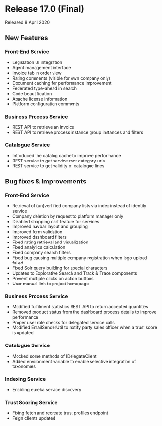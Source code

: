 # Release 17.0 (Final)

Released 8 April 2020

## New Features

### Front-End Service

- Legislation UI integration
- Agent management interface
- Invoice tab in order view
- Rating comments (visible for own company only)
- Document caching for performance improvement
- Federated type-ahead in search
- Code beautification
- Apache license information
- Platform configuration comments

### Business Process Service

- REST API to retrieve an invoice
- REST API to retrieve process instance group instances and filters

### Catalogue Service

- Introduced the catalog cache to improve performance
- REST service to get service root category uris
- REST service to get validity of catalogue lines

## Bug fixes & Improvements

### Front-End Service

- Retrieval of (un)verfified company lists via index instead of identity service
- Company deletion by request to platform manager only
- Disabled shopping cart feature for services
- Improved navbar layout and grouping
- Improved form validation
- Improved dashboard filters
- Fixed rating retrieval and visualization
- Fixed analytics calculation
- Fixed company search filters
- Fixed bug causing multiple company registration when logo upload failed
- Fixed Solr query building for special characters
- Updates to Explorative Search and Track & Trace components
- Prevent multiple clicks on action buttons
- User manual link to project homepage

### Business Process Service

- Modified fulfilment statistics REST API to return accepted quantities
- Removed product status from the dashboard process details to improve performance
- Proper user role checks for delegated service calls
- Modified EmailSenderUtil to notify party sales officer when a trust score is updated

### Catalogue Service

- Mocked some methods of IDelegateClient
- Added environment variable to enable selective integration of taxonomies

### Indexing Service

- Enabling eureka service discovery

### Trust Scoring Service

- Fixing fetch and recreate trust profiles endpoint
- Feign clients updated
